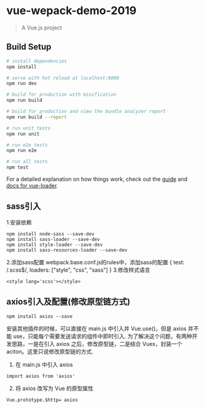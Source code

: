 # vue-wepack-demo-2019

> A Vue.js project

## Build Setup

``` bash
# install dependencies
npm install

# serve with hot reload at localhost:8080
npm run dev

# build for production with minification
npm run build

# build for production and view the bundle analyzer report
npm run build --report

# run unit tests
npm run unit

# run e2e tests
npm run e2e

# run all tests
npm test
```

For a detailed explanation on how things work, check out the [guide](http://vuejs-templates.github.io/webpack/) and [docs for vue-loader](http://vuejs.github.io/vue-loader).

## sass引入
1.安装依赖
```
npm install node-sass --save-dev
npm install sass-loader --save-dev
npm install style-loader --save-dev
npm install sass-resources-loader --save-dev
```
2.添加sass配置
webpack.base.conf.js的rules中，添加sass的配置
{
  test: /\.scss$/,
  loaders: ["style", "css", "sass"]
}
3.修改样式语言
```
<style lang='scss'></style>
```

## axios引入及配置(修改原型链方式)
```
npm install axios --save
```

安装其他插件的时候，可以直接在 main.js 中引入并 Vue.use()，但是 axios 并不能 use，只能每个需要发送请求的组件中即时引入.
为了解决这个问题，有两种开发思路，一是在引入 axios 之后，修改原型链，二是结合 Vuex，封装一个 aciton。这里只说修改原型链的方式.

1. 在 main.js 中引入 axios
```
import axios from 'axios'
```

2. 将 axios 改写为 Vue 的原型属性
```
Vue.prototype.$http= axios
```
